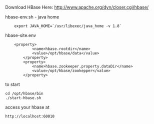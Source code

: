 Download HBase Here:
http://www.apache.org/dyn/closer.cgi/hbase/


hbase-env.sh - java home
```
	export JAVA_HOME=`/usr/libexec/java_home -v 1.8`
```

hbase-site.env
```
	<property>
	        <name>hbase.rootdir</name>
	        <value>/opt/hbase/data</value>
        </property>
        <property>
	        <name>hbase.zookeeper.property.dataDir</name>
	        <value>/opt/hbase/zookepper</value>
        </property>
```


to start
```
cd /opt/hbase/bin
./start-hbase.sh 
```


access your hbase at
```
http://localhost:60010
```
